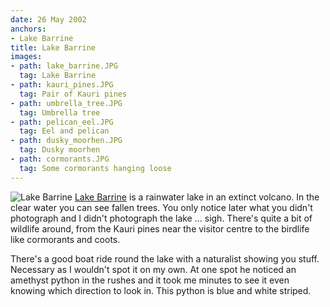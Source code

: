 ```yaml
---
date: 26 May 2002
anchors:
- Lake Barrine
title: Lake Barrine
images:
- path: lake_barrine.JPG
  tag: Lake Barrine
- path: kauri_pines.JPG
  tag: Pair of Kauri pines
- path: umbrella_tree.JPG
  tag: Umbrella tree
- path: pelican_eel.JPG
  tag: Eel and pelican
- path: dusky_moorhen.JPG
  tag: Dusky moorhen
- path: cormorants.JPG
  tag: Some cormorants hanging loose
---
```

![Lake Barrine](lake_barrine.JPG)
[Lake Barrine](https://parks.des.qld.gov.au/parks/lake-barrine/) is a rainwater lake in an extinct volcano. In the clear water you can see fallen trees. You only notice later what you didn't photograph and I didn't photograph the lake ... sigh. There's quite a bit of wildlife around, from the Kauri pines near the visitor centre to the birdlife like cormorants and coots.

There's a good boat ride round the lake with a naturalist showing you stuff. Necessary as I wouldn't spot it on my own. At one spot he noticed an amethyst python in the rushes and it took me minutes to see it even knowing which direction to look in. This python is blue and white striped.
